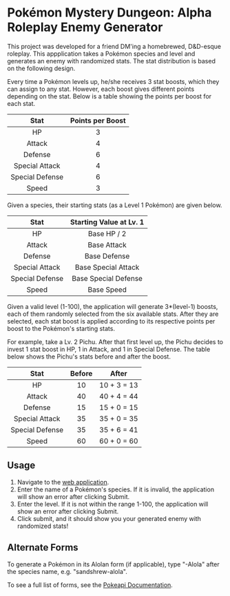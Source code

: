 # Pokémon Mystery Dungeon: Alpha Roleplay Enemy Generator

This project was developed for a friend DM'ing a homebrewed, D&D-esque roleplay. This appplication takes a Pokémon species and level and generates an enemy with randomized stats. The stat distribution is based on the following design.

Every time a Pokémon levels up, he/she receives 3 stat boosts, which they can assign to any stat. However, each boost gives different points depending on the stat. Below is a table showing the points per boost for each stat.

Stat | Points per Boost
:---:|:---:
HP | 3
Attack | 4
Defense | 6
Special Attack | 4
Special Defense | 6
Speed | 3

Given a species, their starting stats (as a Level 1 Pokémon) are given below.

Stat | Starting Value at Lv. 1
:---:|:---:
HP | Base HP / 2
Attack | Base Attack
Defense | Base Defense
Special Attack | Base Special Attack
Special Defense | Base Special Defense
Speed | Base Speed

Given a valid level (1-100), the application will generate 3*(level-1) boosts, each of them randomly selected from the six available stats. After they are selected, each stat boost is applied according to its respective points per boost to the Pokémon's starting stats.

For example, take a Lv. 2 Pichu. After that first level up, the Pichu decides to invest 1 stat boost in HP, 1 in Attack, and 1 in Special Defense. The table below shows the Pichu's stats before and after the boost.

Stat | Before | After
:---:|:---:|:---:
HP | 10 | 10 + 3 = 13
Attack | 40 | 40 + 4 = 44
Defense | 15 | 15 + 0 = 15
Special Attack | 35 | 35 + 0 = 35
Special Defense | 35 | 35 + 6 = 41
Speed | 60 | 60 + 0 = 60

## Usage
1. Navigate to the [web application](https://pmd-alpha-generator.herokuapp.com/).
2. Enter the name of a Pokémon's species. If it is invalid, the application will show an error after clicking Submit.
3. Enter the level. If it is not within the range 1-100, the application will show an error after clicking Submit.
4. Click submit, and it should show you your generated enemy with randomized stats!

## Alternate Forms
To generate a Pokémon in its Alolan form (if applicable), type "-Alola" after the species name, e.g. "sandshrew-alola".

To see a full list of forms, see the [Pokeapi Documentation](https://pokeapi.co/docs/v2.html#pokemon).